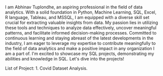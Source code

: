 I am Abhinav Tuplondhe, an aspiring professional in the field of data analytics. With a solid foundation in Python, Machine Learning, SQL, Excel, R language, Tableau, and MSSQL, I am equipped with a diverse skill set crucial for extracting valuable insights from data. My passion lies in utilizing these tools and techniques to analyze data effectively, uncover meaningful patterns, and facilitate informed decision-making processes. Committed to continuous learning and staying abreast of the latest developments in the industry, I am eager to leverage my expertise to contribute meaningfully to the field of data analytics and make a positive impact in any organization I am a part of.
I'm excited to showcase my SQL projects, demonstrating my abilities and knowledge in SQL. Let's dive into the projects!

List of Project:
      1. Covid Dataset Analysis.
